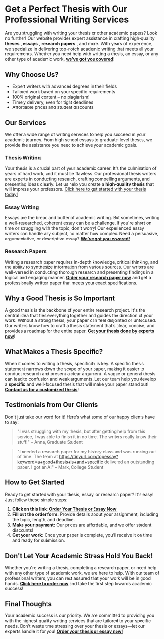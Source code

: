 # Get a Perfect Thesis with Our Professional Writing Services

Are you struggling with writing your thesis or other academic papers? Look no further! Our website provides expert assistance in crafting high-quality **theses** , **essays** , **research papers** , and more. With years of experience, we specialize in delivering top-notch academic writing that meets all your requirements. Whether you need help with writing a thesis, an essay, or any other type of academic work, [**we’ve got you covered**](https://tinyurl.com/topessay?keyword=a+good+thesis+is+and+specific)!

## Why Choose Us?

- Expert writers with advanced degrees in their fields
- Tailored work based on your specific requirements
- 100% original content – no plagiarism!
- Timely delivery, even for tight deadlines
- Affordable prices and student discounts

## Our Services

We offer a wide range of writing services to help you succeed in your academic journey. From high school essays to graduate-level theses, we provide the assistance you need to achieve your academic goals.

### Thesis Writing

Your thesis is a crucial part of your academic career. It's the culmination of years of hard work, and it must be flawless. Our professional thesis writers are experts in conducting research, crafting compelling arguments, and presenting ideas clearly. Let us help you create a **high-quality thesis** that will impress your professors. [Click here to get started with your thesis today!](https://tinyurl.com/topessay?keyword=a+good+thesis+is+and+specific)

### Essay Writing

Essays are the bread and butter of academic writing. But sometimes, writing a well-researched, coherent essay can be a challenge. If you're short on time or struggling with the topic, don't worry! Our experienced essay writers can handle any subject, no matter how complex. Need a persuasive, argumentative, or descriptive essay? [**We’ve got you covered!**](https://tinyurl.com/topessay?keyword=a+good+thesis+is+and+specific)

### Research Papers

Writing a research paper requires in-depth knowledge, critical thinking, and the ability to synthesize information from various sources. Our writers are well-versed in conducting thorough research and presenting findings in a logical and engaging manner. [**Order your research paper now**](https://tinyurl.com/topessay?keyword=a+good+thesis+is+and+specific) and get a professionally written paper that meets your exact specifications.

## Why a Good Thesis is So Important

A good thesis is the backbone of your entire research project. It's the central idea that ties everything together and guides the direction of your work. Without a strong thesis, your paper can feel disjointed or unfocused. Our writers know how to craft a thesis statement that’s clear, concise, and provides a roadmap for the entire paper. [**Get your thesis done by experts now**](https://tinyurl.com/topessay?keyword=a+good+thesis+is+and+specific)!

## What Makes a Thesis Specific?

When it comes to writing a thesis, specificity is key. A specific thesis statement narrows down the scope of your paper, making it easier to conduct research and present a clear argument. A vague or general thesis can lead to confusion and weak arguments. Let our team help you develop a **specific** and well-focused thesis that will make your paper stand out! [**Contact us for a customized thesis**](https://tinyurl.com/topessay?keyword=a+good+thesis+is+and+specific)!

## Testimonials from Our Clients

Don't just take our word for it! Here’s what some of our happy clients have to say:

> "I was struggling with my thesis, but after getting help from this service, I was able to finish it in no time. The writers really know their stuff!" – Anna, Graduate Student

> "I needed a research paper for my history class and was running out of time. The team at https://tinyurl.com/topessay?keyword=a+good+thesis+is+and+specific delivered an outstanding paper. I got an A!" – Mark, College Student

## How to Get Started

Ready to get started with your thesis, essay, or research paper? It's easy! Just follow these simple steps:

1. **Click on this link:** [**Order Your Thesis or Essay Now!**](https://tinyurl.com/topessay?keyword=a+good+thesis+is+and+specific)
2. **Fill out the order form:** Provide details about your assignment, including the topic, length, and deadline.
3. **Make your payment:** Our prices are affordable, and we offer student discounts!
4. **Get your work:** Once your paper is complete, you’ll receive it on time and ready for submission.

## Don't Let Your Academic Stress Hold You Back!

Whether you're writing a thesis, completing a research paper, or need help with any other type of academic work, we are here to help. With our team of professional writers, you can rest assured that your work will be in good hands. [**Click here to order now**](https://tinyurl.com/topessay?keyword=a+good+thesis+is+and+specific) and take the first step towards academic success!

## Final Thoughts

Your academic success is our priority. We are committed to providing you with the highest quality writing services that are tailored to your specific needs. Don’t waste time stressing over your thesis or essays—let our experts handle it for you! [**Order your thesis or essay now!**](https://tinyurl.com/topessay?keyword=a+good+thesis+is+and+specific)
